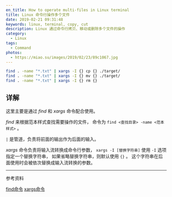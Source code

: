 ```yaml
---
en_title: How to operate multi-files in Linux terminal
title: Linux 命令行操作多个文件
date: 2019-02-21 09:31:48
keywords: linux, terminal, copy, cut
description: Linux 通过命令行拷贝、移动或删除多个文件的操作
category:
  - Linux
tags:
  - Command
photos:
  - https://miao.su/images/2019/02/23/89c1067.jpg
---
```


``` bash
find . -name "*.txt" | xargs -I {} cp {} ./target/
find . -name "*.txt" | xargs -I {} mv {} ./target/
find . -name "*.txt" | xargs -I {} rm {}
```

## 详解

这里主要是通过 *find* 和 *xargs* 命令配合使用。

*find* 来根据范本样式查找需要操作的文件，
命令为 `find <查找目录> -name <范本样式>` 。

`|` 是管道，负责将前面的输出作为后面的输入。

*xargs* 命令负责将输入流转换成命令行参数，
`xargs -I [替换字符串]` 使用 `-I` 选项指定一个替换字符串，
如果省略替换字符串，则默认使用 `{}` 。
这个字符串在后面使用时会被依次替换成输入流转换的参数。

---

参考资料

[find命令](http://man.linuxde.net/find)
[xargs命令](http://man.linuxde.net/xargs)
